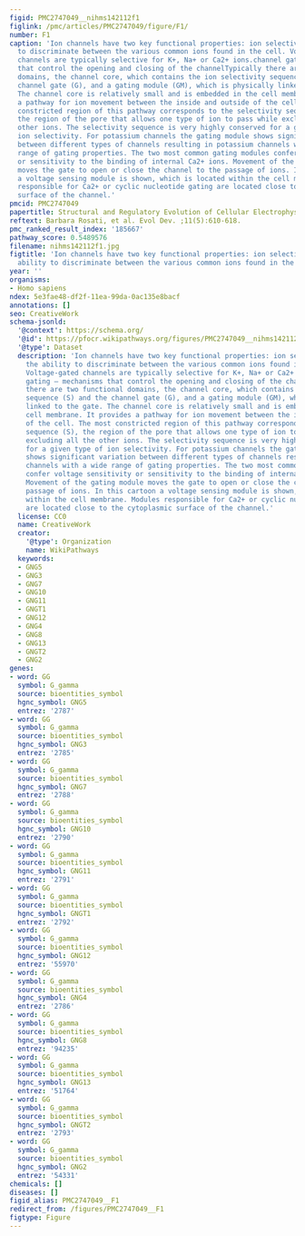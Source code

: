 ```yaml
---
figid: PMC2747049__nihms142112f1
figlink: /pmc/articles/PMC2747049/figure/F1/
number: F1
caption: 'Ion channels have two key functional properties: ion selectivity - the ability
  to discriminate between the various common ions found in the cell. Voltage-gated
  channels are typically selective for K+, Na+ or Ca2+ ions.channel gating – mechanisms
  that control the opening and closing of the channelTypically there are two functional
  domains, the channel core, which contains the ion selectivity sequence (S) and the
  channel gate (G), and a gating module (GM), which is physically linked to the gate.
  The channel core is relatively small and is embedded in the cell membrane. It provides
  a pathway for ion movement between the inside and outside of the cell. The most
  constricted region of this pathway corresponds to the selectivity sequence (S),
  the region of the pore that allows one type of ion to pass while excluding all the
  other ions. The selectivity sequence is very highly conserved for a given type of
  ion selectivity. For potassium channels the gating module shows significant variation
  between different types of channels resulting in potassium channels with a wide
  range of gating properties. The two most common gating modules confer voltage sensitivity
  or sensitivity to the binding of internal Ca2+ ions. Movement of the gating module
  moves the gate to open or close the channel to the passage of ions. In this cartoon
  a voltage sensing module is shown, which is located within the cell membrane. Modules
  responsible for Ca2+ or cyclic nucleotide gating are located close to the cytoplasmic
  surface of the channel.'
pmcid: PMC2747049
papertitle: Structural and Regulatory Evolution of Cellular Electrophysiological Systems.
reftext: Barbara Rosati, et al. Evol Dev. ;11(5):610-618.
pmc_ranked_result_index: '185667'
pathway_score: 0.5489576
filename: nihms142112f1.jpg
figtitle: 'Ion channels have two key functional properties: ion selectivity - the
  ability to discriminate between the various common ions found in the cell'
year: ''
organisms:
- Homo sapiens
ndex: 5e3fae48-df2f-11ea-99da-0ac135e8bacf
annotations: []
seo: CreativeWork
schema-jsonld:
  '@context': https://schema.org/
  '@id': https://pfocr.wikipathways.org/figures/PMC2747049__nihms142112f1.html
  '@type': Dataset
  description: 'Ion channels have two key functional properties: ion selectivity -
    the ability to discriminate between the various common ions found in the cell.
    Voltage-gated channels are typically selective for K+, Na+ or Ca2+ ions.channel
    gating – mechanisms that control the opening and closing of the channelTypically
    there are two functional domains, the channel core, which contains the ion selectivity
    sequence (S) and the channel gate (G), and a gating module (GM), which is physically
    linked to the gate. The channel core is relatively small and is embedded in the
    cell membrane. It provides a pathway for ion movement between the inside and outside
    of the cell. The most constricted region of this pathway corresponds to the selectivity
    sequence (S), the region of the pore that allows one type of ion to pass while
    excluding all the other ions. The selectivity sequence is very highly conserved
    for a given type of ion selectivity. For potassium channels the gating module
    shows significant variation between different types of channels resulting in potassium
    channels with a wide range of gating properties. The two most common gating modules
    confer voltage sensitivity or sensitivity to the binding of internal Ca2+ ions.
    Movement of the gating module moves the gate to open or close the channel to the
    passage of ions. In this cartoon a voltage sensing module is shown, which is located
    within the cell membrane. Modules responsible for Ca2+ or cyclic nucleotide gating
    are located close to the cytoplasmic surface of the channel.'
  license: CC0
  name: CreativeWork
  creator:
    '@type': Organization
    name: WikiPathways
  keywords:
  - GNG5
  - GNG3
  - GNG7
  - GNG10
  - GNG11
  - GNGT1
  - GNG12
  - GNG4
  - GNG8
  - GNG13
  - GNGT2
  - GNG2
genes:
- word: GG
  symbol: G_gamma
  source: bioentities_symbol
  hgnc_symbol: GNG5
  entrez: '2787'
- word: GG
  symbol: G_gamma
  source: bioentities_symbol
  hgnc_symbol: GNG3
  entrez: '2785'
- word: GG
  symbol: G_gamma
  source: bioentities_symbol
  hgnc_symbol: GNG7
  entrez: '2788'
- word: GG
  symbol: G_gamma
  source: bioentities_symbol
  hgnc_symbol: GNG10
  entrez: '2790'
- word: GG
  symbol: G_gamma
  source: bioentities_symbol
  hgnc_symbol: GNG11
  entrez: '2791'
- word: GG
  symbol: G_gamma
  source: bioentities_symbol
  hgnc_symbol: GNGT1
  entrez: '2792'
- word: GG
  symbol: G_gamma
  source: bioentities_symbol
  hgnc_symbol: GNG12
  entrez: '55970'
- word: GG
  symbol: G_gamma
  source: bioentities_symbol
  hgnc_symbol: GNG4
  entrez: '2786'
- word: GG
  symbol: G_gamma
  source: bioentities_symbol
  hgnc_symbol: GNG8
  entrez: '94235'
- word: GG
  symbol: G_gamma
  source: bioentities_symbol
  hgnc_symbol: GNG13
  entrez: '51764'
- word: GG
  symbol: G_gamma
  source: bioentities_symbol
  hgnc_symbol: GNGT2
  entrez: '2793'
- word: GG
  symbol: G_gamma
  source: bioentities_symbol
  hgnc_symbol: GNG2
  entrez: '54331'
chemicals: []
diseases: []
figid_alias: PMC2747049__F1
redirect_from: /figures/PMC2747049__F1
figtype: Figure
---
```

